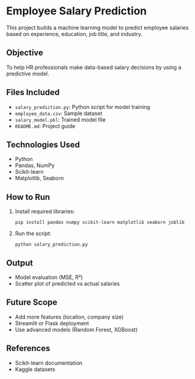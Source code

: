 
# Employee Salary Prediction

This project builds a machine learning model to predict employee salaries based on experience, education, job title, and industry.

## Objective

To help HR professionals make data-based salary decisions by using a predictive model.

## Files Included

- `salary_prediction.py`: Python script for model training
- `employee_data.csv`: Sample dataset
- `salary_model.pkl`: Trained model file
- `README.md`: Project guide

## Technologies Used

- Python
- Pandas, NumPy
- Scikit-learn
- Matplotlib, Seaborn

## How to Run

1. Install required libraries:
   ```
   pip install pandas numpy scikit-learn matplotlib seaborn joblib
   ```

2. Run the script:
   ```
   python salary_prediction.py
   ```

## Output

- Model evaluation (MSE, R²)
- Scatter plot of predicted vs actual salaries

## Future Scope

- Add more features (location, company size)
- Streamlit or Flask deployment
- Use advanced models (Random Forest, XGBoost)

## References

- Scikit-learn documentation
- Kaggle datasets
